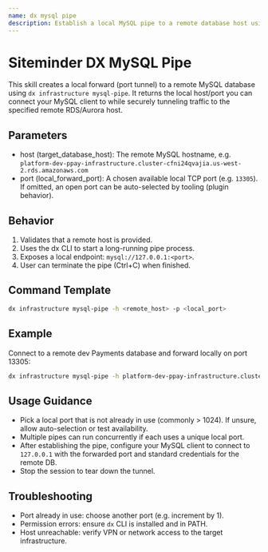 ```yaml
---
name: dx mysql pipe
description: Establish a local MySQL pipe to a remote database host using the dx infrastructure mysql-pipe command.
---
```


# Siteminder DX MySQL Pipe

This skill creates a local forward (port tunnel) to a remote MySQL database using `dx infrastructure mysql-pipe`. It returns the local host/port you can connect your MySQL client to while securely tunneling traffic to the specified remote RDS/Aurora host.

## Parameters
- host (target_database_host): The remote MySQL hostname, e.g. `platform-dev-ppay-infrastructure.cluster-cfni24qvajia.us-west-2.rds.amazonaws.com`
- port (local_forward_port): A chosen available local TCP port (e.g. `13305`). If omitted, an open port can be auto-selected by tooling (plugin behavior).

## Behavior
1. Validates that a remote host is provided.
2. Uses the dx CLI to start a long-running pipe process.
3. Exposes a local endpoint: `mysql://127.0.0.1:<port>`.
4. User can terminate the pipe (Ctrl+C) when finished.

## Command Template
```bash
dx infrastructure mysql-pipe -h <remote_host> -p <local_port>
```

## Example
Connect to a remote dev Payments database and forward locally on port 13305:
```bash
dx infrastructure mysql-pipe -h platform-dev-ppay-infrastructure.cluster-cfni24qvajia.us-west-2.rds.amazonaws.com -p 13305
```

## Usage Guidance
- Pick a local port that is not already in use (commonly > 1024). If unsure, allow auto-selection or test availability.
- Multiple pipes can run concurrently if each uses a unique local port.
- After establishing the pipe, configure your MySQL client to connect to `127.0.0.1` with the forwarded port and standard credentials for the remote DB.
- Stop the session to tear down the tunnel.

## Troubleshooting
- Port already in use: choose another port (e.g. increment by 1).
- Permission errors: ensure `dx` CLI is installed and in PATH.
- Host unreachable: verify VPN or network access to the target infrastructure.

